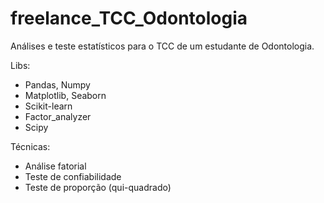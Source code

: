 # freelance_TCC_Odontologia
 Análises e teste estatísticos para o TCC de um estudante de Odontologia.
 
 Libs:
 - Pandas, Numpy
 - Matplotlib, Seaborn
 - Scikit-learn
 - Factor_analyzer
 - Scipy 

Técnicas:
- Análise fatorial
- Teste de confiabilidade
- Teste de proporção (qui-quadrado)
